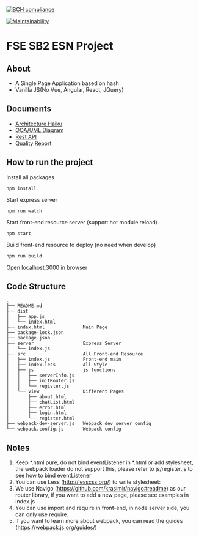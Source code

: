 [![BCH compliance](https://bettercodehub.com/edge/badge/cmusv-fse/f19-ESN-SB2?branch=master&token=ec3c9a3d44156002dd5e4debeec0dbbf05bebdbb)](https://bettercodehub.com/)

[![Maintainability](https://api.codeclimate.com/v1/badges/dac6b348ac82979bd235/maintainability)](https://codeclimate.com/repos/5d9be414914c0a01790082c9/maintainability)

# FSE SB2 ESN Project
## About
* A Single Page Application based on hash
* Vanilla JS(No Vue, Angular, React, JQuery)

## Documents
* [Architecture Haiku](https://drive.google.com/open?id=1XvmNesWl7x0G3_e_yFWfrFfvacbbHwhM)
* [OOA/UML Diagram](https://drive.google.com/drive/folders/1JonuDBP1Gf3wSTkMVeVivOKOA34FsPI0?usp=sharing)
* [Rest API](https://documenter.getpostman.com/view/3161844/SVn2PbnT?version=latest) 
* [Quality Report](https://docs.google.com/spreadsheets/d/10x1RHufcKx3DV2VFiztSRqnD0doYwRJ4EzPV5T2iI8Q/edit?usp=sharing)

## How to run the project
Install all packages
```
npm install
```
Start express server
```
npm run watch
```
Start front-end resource server (support hot module reload)
```
npm start
```
Build front-end resource to deploy (no need when develop)
```
npm run build
```
Open localhost:3000 in browser

## Code Structure
```
.
├── README.md
├── dist
│   ├── app.js
│   └── index.html
├── index.html              Main Page
├── package-lock.json
├── package.json
├── server                  Express Server
│   └── index.js
├── src                     All Front-end Resource
│   ├── index.js            Front-end main 
│   ├── index.less          All Style
│   ├── js                  js functions
│   │   ├── serverInfo.js
│   │   ├── initRouter.js
│   │   └── register.js
│   └── view                Different Pages
│       ├── about.html
│       ├── chatList.html
│       ├── error.html
│       ├── login.html
│       └── register.html
├── webpack-dev-server.js   Webpack dev server config
└── webpack.config.js       Webpack config

```

## Notes
1. Keep *.html pure, do not bind eventListener in *.html or add stylesheet, the webpack loader do not support this, please refer to js/register.js to see how to bind eventListener
2. You can use Less (http://lesscss.org/) to write stylesheet:
3. We use Navigo (https://github.com/krasimir/navigo#readme) as our router library, if you want to add a new page, please see examples in index.js
4. You can use import and require in front-end, in node server side, you can only use require.
5. If you want to learn more about webpack, you can read the guides (https://webpack.js.org/guides/)

